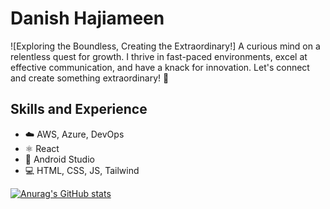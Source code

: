# Danish Hajiameen
![Exploring the Boundless, Creating the Extraordinary!]
A curious mind on a relentless quest for growth. I thrive in fast-paced environments, excel at effective communication, and have a knack for innovation. Let's connect and create something extraordinary! 🚀

## Skills and Experience
* ☁️ AWS, Azure, DevOps
* ⚛ React
* 📱 Android Studio
* 💻 HTML, CSS, JS, Tailwind


[![Anurag's GitHub stats](https://github-readme-stats.vercel.app/api?username=Danish1875)](https://github.com/anuraghazra/github-readme-stats)

